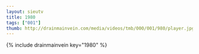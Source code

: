 ```yaml
--- 
layout: sieutv
title: 1980
tags: ["001"]
thumb: http://drainmainvein.com/media/videos/tmb/000/001/980/player.jpg
---
```

{% include drainmainvein key="1980" %} 
